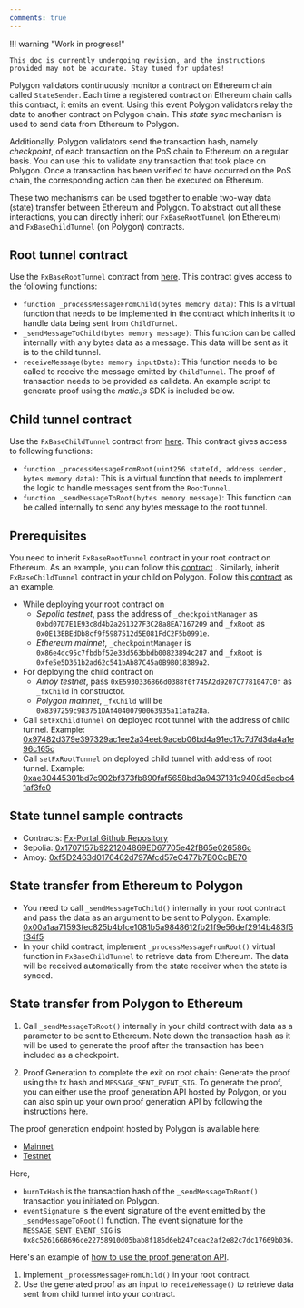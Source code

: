 ```yaml
---
comments: true
---
```


!!! warning "Work in progress!"

    This doc is currently undergoing revision, and the instructions provided may not be accurate. Stay tuned for updates!

Polygon validators continuously monitor a contract on Ethereum chain called `StateSender`. Each time a registered contract on Ethereum chain calls this contract, it emits an event. Using this event Polygon validators relay the data to another contract on Polygon chain. This *state sync* mechanism is used to send data from Ethereum to Polygon.

Additionally, Polygon validators send the transaction hash, namely *checkpoint*, of each transaction on the PoS chain to Ethereum on a regular basis. You can use this to validate any transaction that took place on Polygon. Once a transaction has been verified to have occurred on the PoS chain, the corresponding action can then be executed on Ethereum.

These two mechanisms can be used together to enable two-way data (state) transfer between Ethereum and Polygon. To abstract out all these interactions, you can directly inherit our `FxBaseRootTunnel` (on Ethereum) and `FxBaseChildTunnel` (on Polygon) contracts.

## Root tunnel contract

Use the `FxBaseRootTunnel` contract from [here](https://github.com/jdkanani/fx-portal/blob/main/contracts/tunnel/FxBaseRootTunnel.sol). This contract gives access to the following functions:

- `function _processMessageFromChild(bytes memory data)`: This is a virtual function that needs to be implemented in the contract which inherits it to handle data being sent from `ChildTunnel`.
- `_sendMessageToChild(bytes memory message)`: This function can be called internally with any bytes data as a message. This data will be sent as it is to the child tunnel.
- `receiveMessage(bytes memory inputData)`: This function needs to be called to receive the message emitted by `ChildTunnel`. The proof of transaction needs to be provided as calldata. An example script to generate proof using the *matic.js* SDK is included below.

## Child tunnel contract

Use the `FxBaseChildTunnel` contract from [here](https://github.com/jdkanani/fx-portal/blob/main/contracts/tunnel/FxBaseChildTunnel.sol). This contract gives access to following functions:

- `function _processMessageFromRoot(uint256 stateId, address sender, bytes memory data)`: This is a virtual function that needs to implement the logic to handle messages sent from the `RootTunnel`.
- `function _sendMessageToRoot(bytes memory message)`: This function can be called internally to send any bytes message to the root tunnel.

## Prerequisites

You need to inherit `FxBaseRootTunnel` contract in your root contract on Ethereum. As an example, you can follow this [contract](https://github.com/jdkanani/fx-portal/blob/main/contracts/examples/state-transfer/FxStateRootTunnel.sol) . Similarly, inherit `FxBaseChildTunnel` contract in your child on Polygon. Follow this [contract](https://github.com/jdkanani/fx-portal/blob/main/contracts/examples/state-transfer/FxStateChildTunnel.sol) as an example.

- While deploying your root contract on
    - *Sepolia testnet*, pass the address of `_checkpointManager` as `0xbd07D7E1E93c8d4b2a261327F3C28a8EA7167209` and `_fxRoot` as `0x0E13EBEdDb8cf9f5987512d5E081FdC2F5b0991e`.
    - *Ethereum mainnet*, `_checkpointManager` is `0x86e4dc95c7fbdbf52e33d563bbdb00823894c287` and `_fxRoot` is `0xfe5e5D361b2ad62c541bAb87C45a0B9B018389a2`.
- For deploying the child contract on 
    - *Amoy testnet*, pass `0xE5930336866d0388f0f745A2d9207C7781047C0f` as `_fxChild` in constructor.
    - *Polygon mainnet*, `_fxChild` will be `0x8397259c983751DAf40400790063935a11afa28a`.
- Call `setFxChildTunnel` on deployed root tunnel with the address of child tunnel. Example: [0x97482d379e397329ac1ee2a34eeb9aceb06bd4a91ec17c7d7d3da4a1e96c165c](https://sepolia.etherscan.io/tx/0x97482d379e397329ac1ee2a34eeb9aceb06bd4a91ec17c7d7d3da4a1e96c165c)
- Call `setFxRootTunnel` on deployed child tunnel with address of root tunnel. Example: [0xae30445301bd7c902bf373fb890faf5658bd3a9437131c9408d5ecbc41af3fc0](https://amoy.polygonscan.com/tx/0xae30445301bd7c902bf373fb890faf5658bd3a9437131c9408d5ecbc41af3fc0)

## State tunnel sample contracts

- Contracts: [Fx-Portal Github Repository](https://github.com/jdkanani/fx-portal/tree/main/contracts/tunnel)
- Sepolia: [0x1707157b9221204869ED67705e42fB65e026586c](https://sepolia.etherscan.io/address/0x1707157b9221204869ED67705e42fB65e026586c)
- Amoy: [0xf5D2463d0176462d797Afcd57eC477b7B0CcBE70](https://amoy.polygonscan.com/address/0xf5D2463d0176462d797Afcd57eC477b7B0CcBE70)

## State transfer from Ethereum to Polygon

- You need to call `_sendMessageToChild()` internally in your root contract and pass the data as an argument to be sent to Polygon. Example: [0x00a1aa71593fec825b4b1ce1081b5a9848612fb21f9e56def2914b483f5f34f5](https://sepolia.etherscan.io/tx/0x00a1aa71593fec825b4b1ce1081b5a9848612fb21f9e56def2914b483f5f34f5)
- In your child contract, implement `_processMessageFromRoot()` virtual function in `FxBaseChildTunnel` to retrieve data from Ethereum. The data will be received automatically from the state receiver when the state is synced.

## State transfer from Polygon to Ethereum

1. Call `_sendMessageToRoot()` internally in your child contract with data as a parameter to be sent to Ethereum. Note down the transaction hash as it will be used to generate the proof after the transaction has been included as a checkpoint.

2. Proof Generation to complete the exit on root chain: Generate the proof using the tx hash and `MESSAGE_SENT_EVENT_SIG`. To generate the proof, you can either use the proof generation API hosted by Polygon, or you can also spin up your own proof generation API by following the instructions [here](https://github.com/maticnetwork/proof-generation-api).

  The proof generation endpoint hosted by Polygon is available here:
  
  - [Mainnet](https://proof-generator.polygon.technology/api/v1/matic/exit-payload/{burnTxHash}?eventSignature={eventSignature})
  - [Testnet](https://proof-generator.polygon.technology/api/v1/amoy/exit-payload/{burnTxHash}?eventSignature={eventSignature})

Here, 

- `burnTxHash` is the transaction hash of the `_sendMessageToRoot()` transaction you initiated on Polygon.
- `eventSignature` is the event signature of the event emitted by the `_sendMessageToRoot()` function. The event signature for the `MESSAGE_SENT_EVENT_SIG` is `0x8c5261668696ce22758910d05bab8f186d6eb247ceac2af2e82c7dc17669b036`.

Here's an example of [how to use the proof generation API](https://proof-generator.polygon.technology/api/v1/matic/exit-payload/0x70bb6dbee84bd4ef1cd1891c666733d0803d81ac762ff7fdc4726e4525c1e23b?eventSignature=0x8c5261668696ce22758910d05bab8f186d6eb247ceac2af2e82c7dc17669b036).

1. Implement `_processMessageFromChild()` in your root contract.
2. Use the generated proof as an input to `receiveMessage()` to retrieve data sent from child tunnel into your contract.
